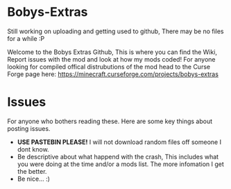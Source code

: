 # Bobys-Extras
Still working on uploading and getting used to github, There may be no files for a while :P

Welcome to the Bobys Extras Github, This is where you can find the Wiki, Report issues with the mod and look at how my mods coded! For anyone looking for compiled offical distrubutions of the mod head to the Curse Forge page here: https://minecraft.curseforge.com/projects/bobys-extras

# Issues
For anyone who bothers reading these. Here are some key things about posting issues.
- **USE PASTEBIN PLEASE!** I will not download random files off someone I dont know.
- Be descriptive about what happend with the crash, This includes what you were doing at the time and/or a mods list. The more infomation I get the better.
- Be nice... :)
